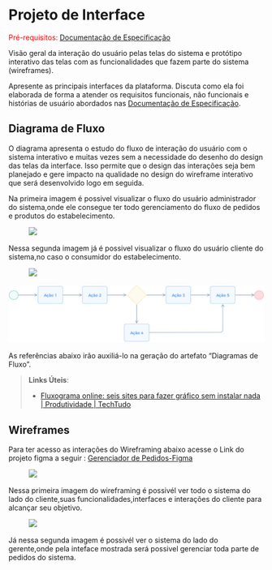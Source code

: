 
# Projeto de Interface

<span style="color:red">Pré-requisitos: <a href="2-Especificação do Projeto.md"> Documentação de Especificação</a></span>

Visão geral da interação do usuário pelas telas do sistema e protótipo interativo das telas com as funcionalidades que fazem parte do sistema (wireframes).

 Apresente as principais interfaces da plataforma. Discuta como ela foi elaborada de forma a atender os requisitos funcionais, não funcionais e histórias de usuário abordados nas <a href="2-Especificação do Projeto.md"> Documentação de Especificação</a>.

## Diagrama de Fluxo

O diagrama apresenta o estudo do fluxo de interação do usuário com o sistema interativo e  muitas vezes sem a necessidade do desenho do design das telas da interface. Isso permite que o design das interações seja bem planejado e gere impacto na qualidade no design do wireframe interativo que será desenvolvido logo em seguida.

Na primeira imagem é possivel visualizar o fluxo do usuário administrador do sistema,onde ele consegue ter todo gerenciamento do fluxo de pedidos e produtos do estabelecimento.

<figure> 
  <img src="https://github.com/ICEI-PUC-Minas-PMV-ADS/pmv-ads-2024-1-e2-proj-int-t7-grupo-gerenciador-de-pedidos/blob/main/docs/img/ladoAdminFluxo.jpeg" alt"Fluxo do Usuário Admin">
</figure>


Nessa segunda imagem já é possivel visualizar o fluxo do usuário cliente do sistema,no caso o consumidor do estabelecimento.

<figure> 
  <img src="https://github.com/ICEI-PUC-Minas-PMV-ADS/pmv-ads-2024-1-e2-proj-int-t7-grupo-gerenciador-de-pedidos/blob/main/docs/img/ladoCLienteFLuxo.jpeg" alt"Fluxo do Usuário Cliente">
</figure>

![Exemplo de Diagrama de Fluxo](img/diagramafluxo2.jpg)

As referências abaixo irão auxiliá-lo na geração do artefato “Diagramas de Fluxo”.

> **Links Úteis**:
> - [Fluxograma online: seis sites para fazer gráfico sem instalar nada | Produtividade | TechTudo](https://www.techtudo.com.br/listas/2019/03/fluxograma-online-seis-sites-para-fazer-grafico-sem-instalar-nada.ghtml)

## Wireframes

Para ter acesso as interações do Wireframing abaixo acesse o Link do projeto figma a seguir : [Gerenciador de Pedidos-Figma](https://www.figma.com/file/eZeXOqLDGp7EZh2EkY13L5/Projeto-Eixo-2?type=design&node-id=0-1&mode=design&t=vZ6s9vumPMasTvxB-0)

<figure> 
  <img src="https://github.com/ICEI-PUC-Minas-PMV-ADS/pmv-ads-2024-1-e2-proj-int-t7-grupo-gerenciador-de-pedidos/blob/main/docs/img/Cliente.png" alt"Wireframing do lado do Cliente">
</figure>

Nessa primeira imagem do wireframing é possivél ver todo o sistema do lado do cliente,suas funcionalidades,interfaces e interações do cliente para alcançar seu objetivo.

<figure> 
  <img src="https://github.com/ICEI-PUC-Minas-PMV-ADS/pmv-ads-2024-1-e2-proj-int-t7-grupo-gerenciador-de-pedidos/blob/main/docs/img/Gerente.png" alt"Wireframing do lado do Gerente">
</figure>

Já nessa segunda imagem é possivél ver o sistema do lado do gerente,onde pela inteface mostrada será possivel gerenciar toda parte de pedidos do sistema.
